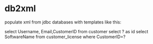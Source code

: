 db2xml
======

populate xml from jdbc databases with templates like this:


<?xml version="1.0"?>
<ff>
    <customer>
		select Username, Email,CustomerID from customer
			<licenses push="CustomerID" mute="true">
	       	     select ? as id
				<license push="id">
				select SoftwareName from customer_license where CustomerID=?
				</license>
			</licenses>
		</customer>
</ff>
